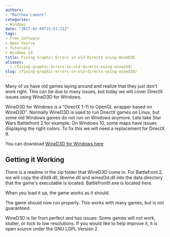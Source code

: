 ```yaml
---
authors: 
- "Matthew Lamont"
categories:
- Windows
date: "2017-01-09T15:53:21Z"
tags:
- Free Software
- Open Source
- Tutorials
- Windows 10
title: Fixing Graphic Errors in old DirectX using WineD3D
aliases:
  - /fixing-graphic-errors-in-old-directx-using-wined3d/
slug: /fixing-graphic-errors-in-old-directx-using-wined3d/
---
```


Many of us have old games laying around and realize that they just don't work right. This can be due to many issues, but today we will cover DirectX issues using WineD3D for Windows.

WineD3D for Windows is a "DirectX 1-11 to OpenGL wrapper based on WineD3D". Normally WineD3D is used to run DirectX games on Linux, but some old Windows games do not run on Windows anymore. Lets take Star Wars Battlefront 2 for example. On Windows 10, some maps have issues displaying the right colors. To fix this we will need a replacement for DirectX 9.

You can download [WineD3D for Windows here](https://fdossena.com/?p=wined3d/index.frag)

## Getting it Working

There is a readme in the zip folder that WineD3D come in. For Battlefront 2, we will copy the d3d9.dll, libwine.dll and wined3d.dll into the data directory that the game's executable is located. BattlefrontII.exe is located here.

When you load it up, the game works as it should.


The game should now run properly. This works with many games, but is not guaranteed.

WineD3D is far from perfect and has issues: Some games will not work, stutter, or lock to low resolutions. If you would like to help improve it, it is open source under the GNU LGPL Version 2.